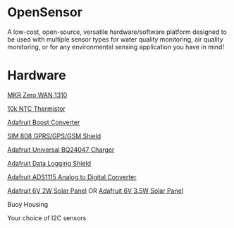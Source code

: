 # OpenSensor
A low-cost, open-source, versatile hardware/software platform designed to be used with multiple sensor types for water quality monitoring, air quality monitoring, or for any environmental sensing application you have in mind!

# Hardware

[MKR Zero WAN 1310](https://store.arduino.cc/usa/mkr-wan-1310)

[10k NTC Thermistor](https://www.digikey.com/en/products/detail/murata-electronics/NXFT15XH103FA1B025/5797781?utm_adgroup=Sensors%2C%20Transducers&utm_source=google&utm_medium=cpc&utm_campaign=Shopping_Supplier_Murata%20Electronics_0490_Co-op&utm_term=&utm_content=Sensors%2C%20Transducers&gclid=CjwKCAjwlrqHBhByEiwAnLmYUIN7ZD1-mDXTNdIc9DDgoQCy29740f9_RUW7YZCqFlNNYm7NI25nlBoCfIYQAvD_BwE)

[Adafruit Boost Converter](https://www.adafruit.com/product/4654?gclid=EAIaIQobChMI0a7O6eH38QIVCWxvBB0nXAA6EAQYASABEgIBAvD_BwE)

[SIM 808 GPRS/GPS/GSM Shield](https://www.robotshop.com/en/sim808-gps-gprsgsm-arduino-shield-mkf.html?gclid=EAIaIQobChMIl-Hpytn58QIVdGxvBB3DMgZVEAQYDSABEgJUg_D_BwE)

[Adafruit Universal BQ24047 Charger](https://www.adafruit.com/product/4755)

[Adafruit Data Logging Shield](https://www.adafruit.com/product/1141?gclid=EAIaIQobChMI9OqQ1tr58QIVzXxvBB3GTgbGEAQYASABEgITQvD_BwE)

[Adafruit ADS1115 Analog to Digital Converter](https://www.adafruit.com/product/1085?gclid=Cj0KCQjw0emHBhC1ARIsAL1QGNfJ3SJ85uZqejbk4At3gi_rBteSZwTxbq5_mKbJvcHG9wJhS_kqJ54aAu4vEALw_wcB)

[Adafruit 6V 2W Solar Panel](https://www.adafruit.com/product/200?gclid=CjwKCAjwuvmHBhAxEiwAWAYj-AgJn4I6zjhduCJCEgV8_JeDv5UhAZp9E30DD3eKabWF0KZtzy32nBoCcKAQAvD_BwE)
OR
[Adafruit 6V 3.5W Solar Panel](https://www.adafruit.com/product/500)

Buoy Housing

Your choice of I2C sensors
